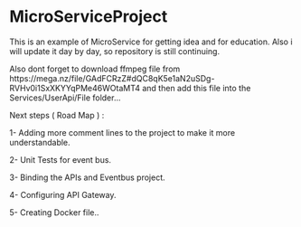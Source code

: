 # MicroServiceProject
<p>This is an example of MicroService for getting idea and for education. Also i will update it day by day, so repository is still continuing.</p>

<p>Also dont forget to download ffmpeg file from https://mega.nz/file/GAdFCRzZ#dQC8qK5e1aN2uSDg-RVHv0i1SxXKYYqPMe46WOtaMT4  and then add this file into 
the Services/UserApi/File  folder...</p>

<p> Next steps ( Road Map ) : </p>
<p> 1- Adding more comment lines to the project to make it more understandable.</p>
<p> 2- Unit Tests for event bus.</p>
<p> 3- Binding the APIs and Eventbus project.</p>
<p> 4- Configuring API Gateway. </p>
<p> 5- Creating Docker file..</p>

